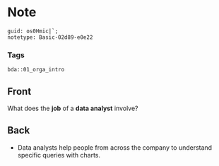 # Note
```
guid: os0Hmic|`;
notetype: Basic-02d89-e0e22
```

### Tags
```
bda::01_orga_intro
```

## Front
What does the <b>job</b> of a <b>data analyst</b> involve?

## Back
<ul>
  <li>Data analysts help people from across the company to
  understand specific queries with charts.
</ul>
